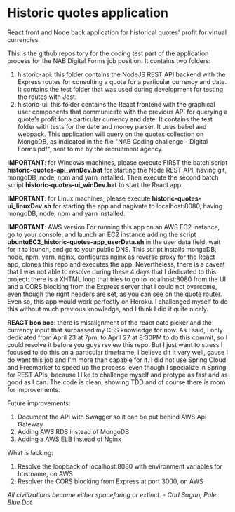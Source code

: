 # Historic quotes application
React front and Node back application for historical quotes' profit for virtual currencies.

This is the github repository for the coding test part of the application process for the NAB Digital Forms job position. It contains two folders:
1. historic-api: this folder contains the NodeJS REST API backend with the Express routes for consulting a quote for a particular currency
   and date. It contains the test folder that was used during development for testing the routes with Jest.
2. historic-ui: this folder contains the React frontend with the graphical user components that communicate with the previous API for
   querying a quote's profit for a particular currency and date. It contains the test folder with tests for the date and money parser.
   It uses babel and webpack.
This application will query on the quotes collection on MongoDB, as indicated in the file "NAB Coding challenge - Digital Forms.pdf", sent to me by the recruitment agency.

**IMPORTANT**: for Windows machines, please execute FIRST the batch script **historic-quotes-api_winDev.bat** for starting the Node REST API, having git, mongoDB, node, npm and yarn installed. Then execute the second batch script **historic-quotes-ui_winDev.bat** to start the React app.

**IMPORTANT**: for Linux machines, please execute **historic-quotes-ui_linuxDev.sh** for starting the app and nagivate to localhost:8080, having mongoDB, node, npm and yarn installed.

**IMPORTANT**: AWS version
For running this app on an AWS EC2 instance, go to your console, and launch an EC2 instance adding the script **ubuntuEC2_historic-quotes-app_userData.sh** in the user data field, wait for it to launch, and go to your public DNS.
This script installs mongoDB, node, npm, yarn, nginx, configures nginx as reverse proxy for the React app, clones this repo and executes the app. Nevertheless, there is a caveat that I was not able to resolve during these 4 days that I dedicated to this project: there is a XHTML loop that tries to go to localhost:8080 from the UI and a CORS blocking from the Express server that I could not overcome, even though the right headers are set, as you can see on the quote router. Even so, this app would work perfectly on Heroku. I challenged myself to do this without much previous knowledge, and I think I did it quite nicely.

**REACT boo boo**: there is misalignment of the react date picker and the currency input that surpassed my CSS knowledge for now. As I said, I only dedicated from April 23 at 7pm, to April 27 at 8:30PM to do this commit, so I could resolve it before you guys review this repo. But I just want to stress I focused to do this on a particular timeframe, I believe dit it very well, çause I do want this job and I'm more than capable for it. I did not use Spring Cloud and Freemarker to speed up the process, even though I specialize in Spring for REST APIs, because I like to challenge myself and protype as fast and as good as I can. The code is clean, showing TDD and of course there is room for improvements.

Future improvements:
1. Document the API with Swagger so it can be put behind AWS Api Gateway
2. Adding AWS RDS instead of MongoDB
3. Adding a AWS ELB instead of Nginx

What is lacking:
1. Resolve the loopback of localhost:8080 with environment variables for hostname, on AWS
2. Resolver the CORS blocking from Express at port 3000, on AWS







*All civilizations become either spacefaring or extinct. - Carl Sagan, Pale Blue Dot*
